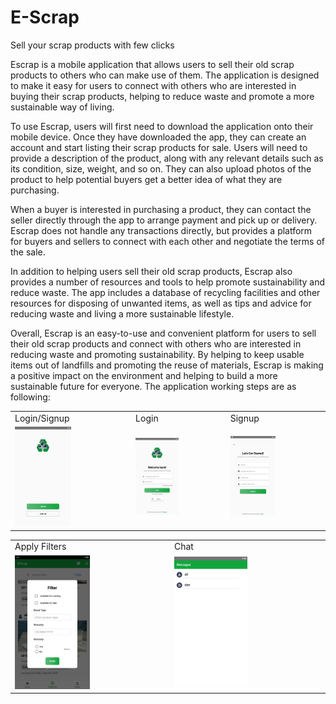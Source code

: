 # E-Scrap
Sell your scrap products with few clicks

Escrap is a mobile application that allows users to sell their old scrap products to others who can make use of them. The application is designed to make it easy for users to connect with others who are interested in buying their scrap products, helping to reduce waste and promote a more sustainable way of living.

To use Escrap, users will first need to download the application onto their mobile device. Once they have downloaded the app, they can create an account and start listing their scrap products for sale. Users will need to provide a description of the product, along with any relevant details such as its condition, size, weight, and so on. They can also upload photos of the product to help potential buyers get a better idea of what they are purchasing.

When a buyer is interested in purchasing a product, they can contact the seller directly through the app to arrange payment and pick up or delivery. Escrap does not handle any transactions directly, but provides a platform for buyers and sellers to connect with each other and negotiate the terms of the sale.

In addition to helping users sell their old scrap products, Escrap also provides a number of resources and tools to help promote sustainability and reduce waste. The app includes a database of recycling facilities and other resources for disposing of unwanted items, as well as tips and advice for reducing waste and living a more sustainable lifestyle.

Overall, Escrap is an easy-to-use and convenient platform for users to sell their old scrap products and connect with others who are interested in reducing waste and promoting sustainability. By helping to keep usable items out of landfills and promoting the reuse of materials, Escrap is making a positive impact on the environment and helping to build a more sustainable future for everyone.
The application working steps are as following:

<table>
  <tr>
    <td>Login/Signup</td>
     <td>Login</td>
     <td>Signup</td>
  </tr>
  <tr>
    <td><img src="https://github.com/alishahbaz659/E-Scrap/blob/main/EScrap/Screenshots/2.png" width=50% height=50%></td>
    <td><img src="https://github.com/alishahbaz659/E-Scrap/blob/main/EScrap/Screenshots/3.png" width=50% height=50%></td>
    <td><img src="https://github.com/alishahbaz659/E-Scrap/blob/main/EScrap/Screenshots/9.png" width=50% height=50%></td>
  </tr>
 </table>
 
 
 <table>
  <tr>
     <td>Apply Filters</td>
     <td>Chat</td>
  </tr>
  <tr>
   <td><img src="https://github.com/alishahbaz659/E-Scrap/blob/main/EScrap/Screenshots/6.png" width=50% height=50%></td>
   <td><img src="https://github.com/alishahbaz659/E-Scrap/blob/main/EScrap/Screenshots/5.png" width=50% height=50%></td>
  </tr>
 </table>
 
 
 
 
 
